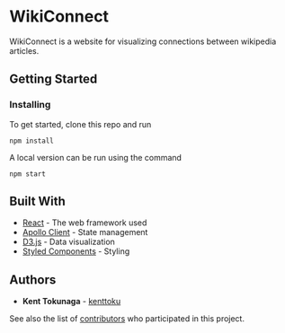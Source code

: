 # WikiConnect

WikiConnect is a website for visualizing connections between wikipedia articles.

## Getting Started

### Installing

To get started, clone this repo and run 
```
npm install
```
A local version can be run using the command
```
npm start
```

## Built With

* [React](https://reactjs.org/) - The web framework used
* [Apollo Client](https://www.apollographql.com/docs/react/) - State management
* [D3.js](https://d3js.org/) - Data visualization
* [Styled Components](https://www.styled-components.com/) - Styling

## Authors

* **Kent Tokunaga** - [kenttoku](https://github.com/kenttoku)

See also the list of [contributors](https://github.com/your/project/contributors) who participated in this project.